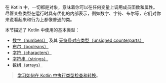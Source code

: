 [//]: # (title: 基本类型)

在 Kotlin 中，一切都是对象，意味着你可以在任何变量上调用成员函数和属性。
尽管某些类型在运行时具有优化的内部表示，例如数字、字符、布尔等，它们对你来说看起来和行为上都像普通的类。

本节描述了 Kotlin 中使用的基本类型：
* [数字（numbers）](numbers.md) 及其 [无符号对应类型（unsigned counterparts）](unsigned-integer-types.md)
* [布尔（booleans）](booleans.md)
* [字符（characters）](characters.md)
* [字符串（strings）](strings.md)
* [数组（arrays）](arrays.md)

> [学习如何在 Kotlin 中执行类型检查和转换](typecasts.md)。

